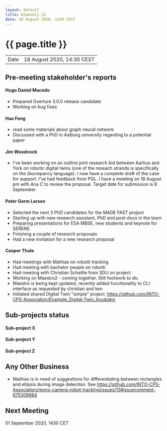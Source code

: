 ```yaml
---
layout: default
title: Biweekly 22
date: 18 August 2020, 1430 CEST
---
```


<script src="https://code.jquery.com/jquery-1.11.1.min.js">
</script>
<script src="/javascripts/edit.js"></script>
<script>setEditButonNm();</script>

# {{ page.title }}

|||
|---|---|
| Date | 18 August 2020, 14:30 CEST |


## Pre-meeting stakeholder's reports

<!-- Please keep in mind that the minutes are publicly available.-->

#### Hugo Daniel Macedo
* Prepared Overture 3.0.0 release candidate
* Working on bug fixes 

#### Hao Feng
* read some materials about graph neural network 
* Discussed with a PhD in Aalborg university regarding to a potential paper

#### Jim Woodcock
* I've been working on an outline joint research bid between Aarhus and York on robotic digital twins (one of the reseach strands is specifically on the discrepancy language). I now have a complete draft of the case for support. I've had feedback from PGL. I have a meeting on 18 August pm with Ana C to review the proposal. Target date for submission is 8 September.

#### Peter Gorm Larsen
* Selected the next 3 PhD candidates for the MADE FAST project
* Starting up with new research assistant, PhD and post-docs in the team
* Preparing presentations for ESA MBSE, new students and keynote for SERENE
* Finishing a couple of research proposals
* Had a new invitation for a new research proposal

#### Casper Thule
* Had meetings with Mathias on robotti tracking
* Had meeting with bachelor people on robotti
* Had meeting with Christian Schattle from SDU on project
* Working on Maestro2 - coming together. Still footwork to do. 
* Maestro is being kept updated, recently added functionality to CLI interface as requested by christian and ken
* Initiated shared Digital Twin "simple" project. https://github.com/INTO-CPS-Association/Example_Digital-Twin_Incubator


## Sub-projects status


#### Sub-project X

#### Sub-project Y

#### Sub-project Z

##  Any Other Business
* Mathias is in need of suggestions for differentiating between rectangles and ellipsis during image detection. See https://github.com/INTO-CPS-Association/mono-camera-robot-tracking/issues/13#issuecomment-675309984

Next Meeting
------------

01 September 2020, 1430 CET


<div id="edit_page_div"></div>

